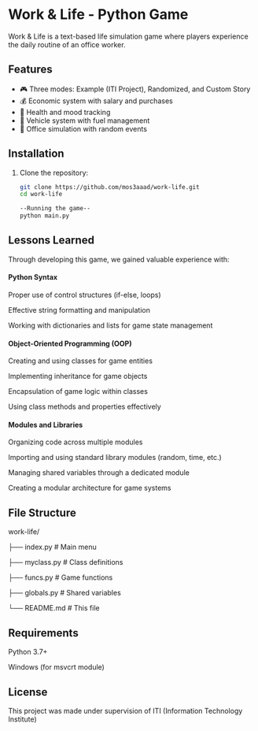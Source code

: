 # Work & Life - Python Game

Work & Life is a text-based life simulation game where players experience the daily routine of an office worker.

## Features

- 🎮 Three modes: Example (ITI Project), Randomized, and Custom Story
- 💰 Economic system with salary and purchases
- 🏥 Health and mood tracking
- 🚗 Vehicle system with fuel management
- 🏢 Office simulation with random events

## Installation

1. Clone the repository:
   ```bash
   git clone https://github.com/mos3aaad/work-life.git
   cd work-life
   
   --Running the game--
   python main.py

## Lessons Learned
Through developing this game, we gained valuable experience with:

#### Python Syntax

Proper use of control structures (if-else, loops)

Effective string formatting and manipulation

Working with dictionaries and lists for game state management

#### Object-Oriented Programming (OOP)

Creating and using classes for game entities

Implementing inheritance for game objects

Encapsulation of game logic within classes

Using class methods and properties effectively

#### Modules and Libraries

Organizing code across multiple modules

Importing and using standard library modules (random, time, etc.)

Managing shared variables through a dedicated module

Creating a modular architecture for game systems

## File Structure
work-life/

├── index.py          # Main menu

├── myclass.py        # Class definitions

├── funcs.py          # Game functions

├── globals.py        # Shared variables

└── README.md         # This file
## Requirements
Python 3.7+

Windows (for msvcrt module)

## License
This project was made under supervision of ITI (Information Technology Institute)